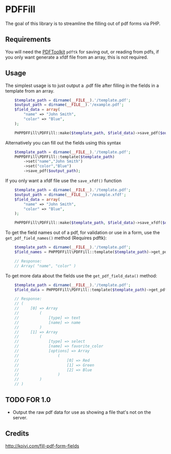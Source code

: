 PDFFill
=======

The goal of this library is to streamline the filling out of pdf forms via PHP.

Requirements
------------

You will need the [PDFToolkit](https://www.pdflabs.com/tools/pdftk-the-pdf-toolkit/) `pdftk` for saving out, or reading from pdfs, if you only want generate a xfdf file from an array, this is not required.

Usage
-----
The simplest usage is to just output a .pdf file after filling in the fields in a template from an array.

```php
	$template_path = dirname(__FILE__).'/template.pdf';
	$output_path = dirname(__FILE__).'/example.pdf';
	$field_data = array(
		"name" => "John Smith",
		"color" => "Blue",
	);

	PHPPDFFill\PDFFill::make($template_path, $field_data)->save_pdf($output_path);
```

Alternatively you can fill out the fields using this syntax

```php
	$template_path = dirname(__FILE__).'/template.pdf';
	PHPPDFFill\PDFFill::template($template_path)
		->set("name","John Smith")
		->set("color","Blue")
		->save_pdf($output_path);
```

If you only want a xfdf file use the `save_xfdf()` function

```php
	$template_path = dirname(__FILE__).'/template.pdf';
	$output_path = dirname(__FILE__).'/example.xfdf';
	$field_data = array(
		"name" => "John Smith",
		"color" => "Blue",
	);

	PHPPDFFill\PDFFill::make($template_path, $field_data)->save_xfdf($output_path);
```

To get the field names out of a pdf, for validation or use in a form, use the `get_pdf_field_names()` method (Requires pdftk):

```php
	$template_path = dirname(__FILE__).'/template.pdf';
	$field_names = PHPPDFFill\PDFFill::template($template_path)->get_pdf_field_names();

	// Response:
	// Array( "name", "color" )
```

To get more data about the fields use the `get_pdf_field_data()` method:

```php
	$template_path = dirname(__FILE__).'/template.pdf';
	$field_data = PHPPDFFill\PDFFill::template($template_path)->get_pdf_field_data();

	// Response:
	// (
	//     [0] => Array
	//         (
	//             [type] => text
	//             [name] => name
	//         )
	//     [1] => Array
	//         (
	//             [type] => select
	//             [name] => favorite_color
	//             [options] => Array
	//                 (
	//                     [0] => Red
	//                     [1] => Green
	//                     [2] => Blue
	//                 )
	//         )
	// )
```

TODO FOR 1.0
-------------

* Output the raw pdf data for use as showing a file that's not on the server.

Credits
-------

http://koivi.com/fill-pdf-form-fields
